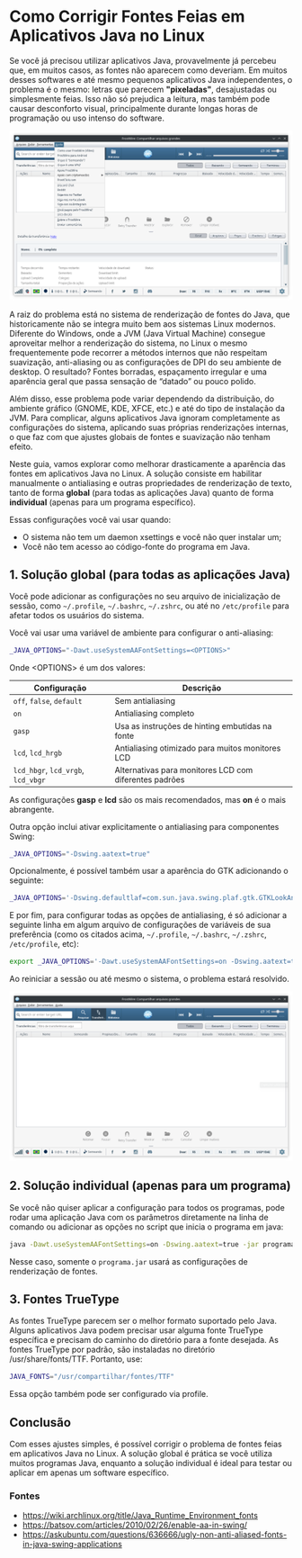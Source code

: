 [Dicas]::
# Como Corrigir Fontes Feias em Aplicativos Java no Linux

Se você já precisou utilizar aplicativos Java, provavelmente já percebeu que,
em muitos casos, as fontes não aparecem como deveriam. Em muitos desses softwares
e até mesmo pequenos aplicativos Java independentes, o problema é o mesmo:
letras que parecem **"pixeladas"**, desajustadas ou simplesmente feias.
Isso não só prejudica a leitura, mas também pode causar desconforto visual,
principalmente durante longas horas de programação ou uso intenso do software.

![](https://raw.githubusercontent.com/LinuxDicasPro/LinuxDicasPro_Public_Files/refs/heads/master/Artigos/java_font_fix/frostwire1.png)

A raiz do problema está no sistema de renderização de fontes do Java,
que historicamente não se integra muito bem aos sistemas Linux modernos.
Diferente do Windows, onde a JVM (Java Virtual Machine) consegue aproveitar melhor
a renderização do sistema, no Linux o mesmo frequentemente pode recorrer a métodos
internos que não respeitam suavização, anti-aliasing ou as configurações de DPI do
seu ambiente de desktop. O resultado? Fontes borradas, espaçamento irregular e uma
aparência geral que passa sensação de “datado” ou pouco polido.

Além disso, esse problema pode variar dependendo da distribuição, do ambiente gráfico
(GNOME, KDE, XFCE, etc.) e até do tipo de instalação da JVM. Para complicar,
alguns aplicativos Java ignoram completamente as configurações do sistema, 
aplicando suas próprias renderizações internas, o que faz com que ajustes globais
de fontes e suavização não tenham efeito.

Neste guia, vamos explorar como melhorar drasticamente a aparência das fontes em
aplicativos Java no Linux. A solução consiste em habilitar manualmente o
antialiasing e outras propriedades de renderização de texto, tanto de forma
**global** (para todas as aplicações Java) quanto de forma **individual**
(apenas para um programa específico).

Essas configurações você vai usar quando:
- O sistema não tem um daemon xsettings e você não quer instalar um;
- Você não tem acesso ao código-fonte do programa em Java. 

## 1. Solução global (para todas as aplicações Java)

Você pode adicionar as configurações no seu arquivo de inicialização de sessão,
como `~/.profile`, `~/.bashrc`, `~/.zshrc`, ou até no `/etc/profile`
para afetar todos os usuários do sistema.

Você vai usar uma variável de ambiente para configurar o anti-aliasing:
```bash
_JAVA_OPTIONS="-Dawt.useSystemAAFontSettings=<OPTIONS>"
```

Onde \<OPTIONS\> é um dos valores:

| **Configuração**                   | **Descrição**                                          |
| ---------------------------------- | ------------------------------------------------------ |
| `off`, `false`, `default`          | Sem antialiasing                                       |
| `on`                               | Antialiasing completo                                  |
| `gasp`                             | Usa as instruções de hinting embutidas na fonte        |
| `lcd`, `lcd_hrgb`                  | Antialiasing otimizado para muitos monitores LCD       |
| `lcd_hbgr`, `lcd_vrgb`, `lcd_vbgr` | Alternativas para monitores LCD com diferentes padrões |

As configurações **gasp** e **lcd** são os mais recomendados, mas **on** é o mais
abrangente.

Outra opção inclui ativar explicitamente o antialiasing para componentes Swing:
```bash
_JAVA_OPTIONS="-Dswing.aatext=true"
```

Opcionalmente, é possível também usar a aparência do GTK adicionando o seguinte:
```bash
_JAVA_OPTIONS='-Dswing.defaultlaf=com.sun.java.swing.plaf.gtk.GTKLookAndFeel'
```

E por fim, para configurar todas as opções de antialiasing, é só adicionar a
seguinte linha em algum arquivo de configurações de variáveis de sua preferência
(como os citados acima, `~/.profile`, `~/.bashrc`, `~/.zshrc`, `/etc/profile`, etc):

```bash
export _JAVA_OPTIONS='-Dawt.useSystemAAFontSettings=on -Dswing.aatext=true'
```

Ao reiniciar a sessão ou até mesmo o sistema, o problema estará resolvido.

![](https://raw.githubusercontent.com/LinuxDicasPro/LinuxDicasPro_Public_Files/refs/heads/master/Artigos/java_font_fix/frostwire2.png)

## 2. Solução individual (apenas para um programa)

Se você não quiser aplicar a configuração para todos os programas,
pode rodar uma aplicação Java com os parâmetros diretamente na linha de comando ou
adicionar as opções no script que inicia o programa em java:

```bash
java -Dawt.useSystemAAFontSettings=on -Dswing.aatext=true -jar programa.jar
```

Nesse caso, somente o `programa.jar` usará as configurações de renderização de fontes.

## 3. Fontes TrueType

As fontes TrueType parecem ser o melhor formato suportado pelo Java. Alguns aplicativos
Java podem precisar usar alguma fonte TrueType específica e precisam do caminho do
diretório para a fonte desejada. As fontes TrueType por padrão, são instaladas
no diretório /usr/share/fonts/TTF. Portanto, use:

```bash
JAVA_FONTS="/usr/compartilhar/fontes/TTF"
```

Essa opção também pode ser configurado via profile.

## Conclusão

Com esses ajustes simples, é possível corrigir o problema de fontes feias em
aplicativos Java no Linux. A solução global é prática se você utiliza muitos
programas Java, enquanto a solução individual é ideal para testar ou aplicar
em apenas um software específico.

### Fontes

* https://wiki.archlinux.org/title/Java_Runtime_Environment_fonts
* https://batsov.com/articles/2010/02/26/enable-aa-in-swing/
* https://askubuntu.com/questions/636666/ugly-non-anti-aliased-fonts-in-java-swing-applications
